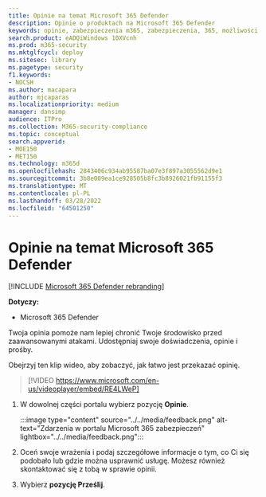 ```yaml
---
title: Opinie na temat Microsoft 365 Defender
description: Opinie o produktach na Microsoft 365 Defender
keywords: opinie, zabezpieczenia m365, zabezpieczenia, 365, możliwości
search.product: eADQiWindows 10XVcnh
ms.prod: m365-security
ms.mktglfcycl: deploy
ms.sitesec: library
ms.pagetype: security
f1.keywords:
- NOCSH
ms.author: macapara
author: mjcaparas
ms.localizationpriority: medium
manager: dansimp
audience: ITPro
ms.collection: M365-security-compliance
ms.topic: conceptual
search.appverid:
- MOE150
- MET150
ms.technology: m365d
ms.openlocfilehash: 2843406c934ab95587ba07e3f897a3055562d9e1
ms.sourcegitcommit: 3b8e009ea1ce928505b8fc3b8926021fb91155f3
ms.translationtype: MT
ms.contentlocale: pl-PL
ms.lasthandoff: 03/28/2022
ms.locfileid: "64501250"
---
```

# <a name="provide-feedback-on-microsoft-365-defender"></a>Opinie na temat Microsoft 365 Defender

[!INCLUDE [Microsoft 365 Defender rebranding](../includes/microsoft-defender.md)]


**Dotyczy:**
- Microsoft 365 Defender

Twoja opinia pomoże nam lepiej chronić Twoje środowisko przed zaawansowanymi atakami. Udostępniaj swoje doświadczenia, opinie i prośby.

Obejrzyj ten klip wideo, aby zobaczyć, jak łatwo jest przekazać opinię.

> [!VIDEO https://www.microsoft.com/en-us/videoplayer/embed/RE4LWeP]


1. W dowolnej części portalu wybierz pozycję **Opinie**. 

    :::image type="content" source="../../media/feedback.png" alt-text="Zdarzenia w portalu Microsoft 365 zabezpieczeń" lightbox="../../media/feedback.png":::   
 
2. Oceń swoje wrażenia i podaj szczegółowe informacje o tym, co Ci się podobało lub gdzie można usprawnić usługę. Możesz również skontaktować się z tobą w sprawie opinii. 

3. Wybierz **pozycję Prześlij**.
